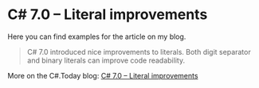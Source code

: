 # C# 7.0 – Literal improvements

Here you can find examples for the article on my blog.

> C# 7.0 introduced nice improvements to literals. Both digit separator and binary literals can improve code readability.

More on the C#.Today blog: [C# 7.0 – Literal improvements](https://csharp.today/w/c-7-literal-improvements/)
